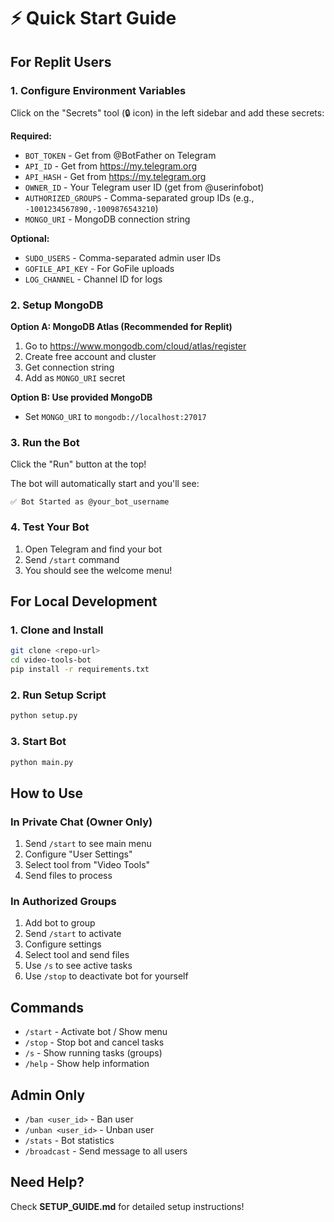 # ⚡ Quick Start Guide

## For Replit Users

### 1. Configure Environment Variables

Click on the "Secrets" tool (🔒 icon) in the left sidebar and add these secrets:

**Required:**
- `BOT_TOKEN` - Get from @BotFather on Telegram
- `API_ID` - Get from https://my.telegram.org
- `API_HASH` - Get from https://my.telegram.org
- `OWNER_ID` - Your Telegram user ID (get from @userinfobot)
- `AUTHORIZED_GROUPS` - Comma-separated group IDs (e.g., `-1001234567890,-1009876543210`)
- `MONGO_URI` - MongoDB connection string

**Optional:**
- `SUDO_USERS` - Comma-separated admin user IDs
- `GOFILE_API_KEY` - For GoFile uploads
- `LOG_CHANNEL` - Channel ID for logs

### 2. Setup MongoDB

**Option A: MongoDB Atlas (Recommended for Replit)**
1. Go to https://www.mongodb.com/cloud/atlas/register
2. Create free account and cluster
3. Get connection string
4. Add as `MONGO_URI` secret

**Option B: Use provided MongoDB**
- Set `MONGO_URI` to `mongodb://localhost:27017`

### 3. Run the Bot

Click the "Run" button at the top!

The bot will automatically start and you'll see:
```
✅ Bot Started as @your_bot_username
```

### 4. Test Your Bot

1. Open Telegram and find your bot
2. Send `/start` command
3. You should see the welcome menu!

## For Local Development

### 1. Clone and Install
```bash
git clone <repo-url>
cd video-tools-bot
pip install -r requirements.txt
```

### 2. Run Setup Script
```bash
python setup.py
```

### 3. Start Bot
```bash
python main.py
```

## How to Use

### In Private Chat (Owner Only)
1. Send `/start` to see main menu
2. Configure "User Settings"
3. Select tool from "Video Tools"
4. Send files to process

### In Authorized Groups
1. Add bot to group
2. Send `/start` to activate
3. Configure settings
4. Select tool and send files
5. Use `/s` to see active tasks
6. Use `/stop` to deactivate bot for yourself

## Commands

- `/start` - Activate bot / Show menu
- `/stop` - Stop bot and cancel tasks
- `/s` - Show running tasks (groups)
- `/help` - Show help information

## Admin Only
- `/ban <user_id>` - Ban user
- `/unban <user_id>` - Unban user
- `/stats` - Bot statistics
- `/broadcast` - Send message to all users

## Need Help?

Check **SETUP_GUIDE.md** for detailed setup instructions!
